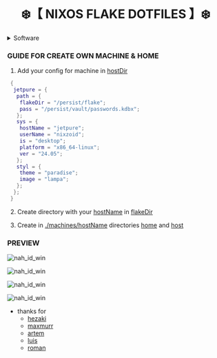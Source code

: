 <div align="center">
 <h1>
  ❄️【 NIXOS FLAKE DOTFILES 】❄️
 </h1>
</div>

<details>
  <summary>Software</summary>

|                                                         wm & tools |                     |
| -----------------------------------------------------------------: | :------------------ |
|                     [hyprland](https://github.com/hyprwm/hyprland) | best window manager |
|                       [kitty](https://github.com/kovidgoyal/kitty) | good terminal       |
| [grimblast](https://github.com/hyprwm/contrib/tree/main/grimblast) | screenshoter        |
|                            [tofi](https://github.com/philj56/tofi) | text based launcher |
|                        [waybar](https://github.com/Alexays/Waybar) | bar for wayland     |
|                           [mako](https://github.com/emersion/mako) | Notifications       |

|                                                  cli utilites |                                    |
| ------------------------------------------------------------: | :--------------------------------- |
|              [fish](https://github.com/fish-shell/fish-shell) | just working shell                 |
|       [fastfetch](https://github.com/fastfetch-cli/fastfetch) | fetch 4 cool rices                 |
|       [countryfetch](https://github.com/nik-rev/countryfetch) | fetch 4 countries??? eh?           |
|                  [onefetch](https://github.com/o2sh/onefetch) | fetch 4 ur git repo                |
|                        [yazi](https://github.com/sxyazi/yazi) | rusted file-manager great!!!       |
|                [helix](https://github.com/helix-editor/helix) | best text editor with vi-like keys |
|                      [cava](https://github.com/karlstav/cava) | sound visualizer                   |
| [translate-shell](https://github.com/soimort/translate-shell) | translate shell?                   |
|              [lutgen](https://github.com/ozwaldorf/lutgen-rs) | rusted lut                         |
|                [jpegoptim](https://github.com/tjko/jpegoptim) | low size for jpeg                  |
|         [ani-cli-ru](https://github.com/vypivshiy/ani-cli-ru) | watch anime in cli                 |
|                      [lowfi](https://github.com/talwat/lowfi) | listen lofi music from lofi girl   |
|                       [nvtop](https://github.com/Syllo/nvtop) | top for GPU                        |
|                  [btop](https://github.com/aristocratos/btop) | very informated top                |
|          [trashy](https://github.com/oberblastmeister/trashy) | trash manager                      |

|                                          def cli replacement |                      |
| -----------------------------------------------------------: | :------------------- |
|                  [eza](https://github.com/eza-community/eza) | rusted ls with icons |
|                        [bat](https://github.com/sharkdp/bat) | rusted cat (robo???) |
|                  [bonk](https://github.com/elliot40404/bonk) | rusted touch         |
|                [hunt](https://github.com/LyonSyonII/hunt-rs) | rusted find          |
|           [ripgrep](https://github.com/phiresky/ripgrep-all) | rusted grep          |
| [sudo-rs](https://github.com/trifectatechfoundation/sudo-rs) | fast and secure sudo |

|                                              gui utilites |                                                             |
| --------------------------------------------------------: | :---------------------------------------------------------- |
| [qutebrowser](https://github.com/qutebrowser/qutebrowser) | keyboard-driven, vim-like browser (best my opinion)         |
|     [zen-browser](https://github.com/zen-browser/desktop) | furryfox for zoomers                                        |
|                 [secrets](https://apps.gnome.org/Secrets) | manage your .kdbx vaults with libadwaita                    |
|                        [keepASSxc](https://keepassxc.org) | fork keepassx with additionals                              |
|       [syncthing](https://github.com/syncthing/syncthing) | synchronize folders/files via devices                       |
|                [libreoffice](https://www.libreoffice.org) | office suite                                                |
|           [nixcord](https://github.com/KaylorBen/nixcord) | wayland Discord client adapted 4 nix                        |
|                 [komikku](https://apps.gnome.org/Komikku) | read comics and manga                                       |
|                [zathura](https://github.com/pwmt/zathura) | read pdf and comix                                          |
|                            [spotify](https://spotify.com) | good music streamer                                         |
|                        [spicetify](https://spicetify.app) | modder for spotify                                          |
| [qbittorrent](https://github.com/qbittorrent/qBittorrent) | torrents))))) hahah))))                                     |
|      [ayugram](https://github.com/AyuGram/AyuGramDesktop) | i hate read deleted message >:(                             |
|        [64gram](https://github.com/TDesktop-x64/tdesktop) | idk just modified tgram client lol                          |
|       [walogram](https://codeberg.org/thirtysix/walogram) | generate telegram theme on stylix (nix verison in my files) |
|                [filezilla](https://filezilla-project.org) | good FTP client                                             |
|                  [mpv](https://github.com/mpv-player/mpv) | simplest video player                                       |
|              [anime4k](https://github.com/bloc97/Anime4K) | anime upscaler                                              |
|            [swayimg](https://github.com/artemsen/swayimg) | simple image viewer                                         |

|                                                           games |                                                  |
| --------------------------------------------------------------: | :----------------------------------------------- |
|                                                          native |                                                  |
|                [mindustry](https://github.com/Anuken/Mindustry) | OHMYGOD 10/10 RTS YEEEE BOYYYY                   |
|                                    [srb2](https://www.srb2.org) | classic 3d sonix                                 |
|                            [openarena](http://www.openarena.ws) | quake 3 with mods!!!                             |
|                                                        via wine |                                                  |
|               [bottles](https://github.com/bottlesdevs/Bottles) | wine launcher with multiple prefixes             |
| [prismlauncher](https://github.com/PrismLauncher/PrismLauncher) | fuckm all my homies plays this shit man          |
|                         [steam](https://store.steampowered.com) | cool game store and launcher                     |
|                [legendary](https://github.com/derrod/legendary) | cli for Epic Games Store                         |
|            [protonup](https://github.com/DavidoTek/ProtonUp-Qt) | provides Proton-GE/Wine-GE for Steam and Bottles |

|                                                  misc |                                       |
| ----------------------------------------------------: | :------------------------------------ |
|       [nix-tree](https://github.com/utdemir/nix-tree) | tree for your generations&derivations |
| [nix-init](https://github.com/nix-community/nix-init) | easy nix package creator              |
|         [nurl](https://github.com/nix-community/nurl) | tool for fetching git repo            |
|           [tenki](https://github.com/ckaznable/tenki) | tui clock with effects                |
|  [jetbrains](https://github.com/ryanoasis/nerd-fonts) | nerded fonts                          |

- IDK WHAT ALSO DUDES

</details>

### GUIDE FOR CREATE OWN MACHINE & HOME

1. Add your config for machine in [hostDir](./machines/default.nix)

```nix
 {
  jetpure = {
   path = {
    flakeDir = "/persist/flake";
    pass = "/persist/vault/passwords.kdbx";
   };
   sys = {
    hostName = "jetpure";
    userName = "nixzoid";
    is = "desktop";
    platform = "x86_64-linux";
    ver = "24.05";
   };
   styl = {
    theme = "paradise";
    image = "lampa";
   };
  };
 }
```

2. Create directory with your [hostName](./machines/jetpure) in [flakeDir](./)

3. Create in [./machines/hostName](./machines/jetpure) directories [home](./machines/jetpure/home) and [host](./machines/jetpure/host)

### PREVIEW

![nah_id_win](https://git.sr.ht/~neverness/design/blob/wallpapers/dotfiles/fetch.jpg)

![nah_id_win](https://git.sr.ht/~neverness/design/blob/wallpapers/dotfiles/brows.jpg)

![nah_id_win](https://git.sr.ht/~neverness/design/blob/wallpapers/dotfiles/btop.jpg)

![nah_id_win](https://git.sr.ht/~neverness/design/blob/wallpapers/dotfiles/misc.jpg)

- thanks for
  - [hezaki](https://codeberg.org/Hezaki/Touka)
  - [maxmurr](https://github.com/TheMaxMur/NixOS-Configuration)
  - [artem](https://github.com/ArtemChandragupta/NixFlake)
  - [luis](https://github.com/luishfonseca/nixos-config)
  - [roman](https://github.com/nullptroma/nixos-configuration)
